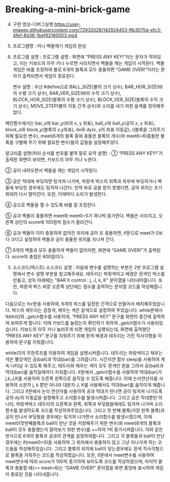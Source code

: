 # Breaking-a-mini-brick-game

4. 구현 영상-디버그실행
https://user-images.githubusercontent.com/72932028/142924453-ffb3075d-efc3-4fe1-8d38-1bef62160003.mp4

1. 프로그램명 : 미니 벽돌깨기 게임의 완성

2. 프로그램 설명 :
   프로그램 설명 : 
  화면에 “PRESS ANY KEY!”라는 문자가 적혀있고, 이는 키보드의 아무 키나 누르면 사라지면서 벽돌을 깨는 게임이 시작된다. 벽돌게임은 바를 조정하여 볼로 6개의 블록과 모두 충돌하면 “GAME OVER!”이라는 문자가 출력되면서 게임이 종료된다.

   변수 설명     : 
  우선 #define으로 BALL_SIZE(볼의 크기 상수), BAR_HOR_SIZE(바의 수평 크기 상수), BAR_VER_SIZE(바의 수직 크기 상수), BLOCK_HOR_SIZE(블록의 수평 크기 상수), BLOCK_VER_SIZE(블록의 수직 크기 상수), MOVE_STEP(볼의 이동 간격 상수)와 소리를 내기 위한 음계를 정의해주었다.
  
  메인함수에서는 bar_x와 bar_y(바의 x, y 좌표), ball_x와 ball_y(공의 x, y 좌표), block_x와 block_y(블록의 x,y좌표), dx와 dy(x, y의 좌표 이동값), i(블록을 그려주기 위해 필요한 변수), meet(6개의 블록 중에 충돌한 블록의 개수)와 meet0~6(충돌한 블록을 구별해 주기 위해 필요한 변수)들의 값들을 설정해주었다.

   알고리즘 설명(처리 순서를 번호를 붙여 말로 요약 설명) : 
① “PRESS ANY KEY!”가 출력된 화면이 보이면, 키보드의 아무 키나 누른다.

② 공이 내려오면서 벽돌을 깨는 게임이 시작된다.

③ 공은 막대에 부딪히면 팅겨져 나가며, 파랑색 박스의 위쪽과 좌우에 부딪히거나 벽돌에 부딪힌 경우에도 팅겨져 나간다. 만약 바로 공을 받지 못했다면, 공의 위치는 초기화되어 다시 떨어진다. 또한, 이때마다 소리가 발생한다.

④ 공으로 벽돌을 깰 수 있도록 바를 잘 조정한다.

⑤ 공과 벽돌이 충돌하면 meet와 meet0~5가 하나씩 증가한다. 벽돌은 사라지고, 오른쪽 상단의 score에 100점씩 점수가 올라간다. 

⑥ 공과 벽돌이 이미 충동하여 없어진 위치에 공이 또 충돌하면, if문으로 meet가 0보다 크다고 설정하여 벽돌과 공이 충돌한 위치를 지나쳐 간다.

⑦ 6개의 벽돌과 모두 충돌하여 벽돌이 없어지면, 화면에 “GAME OVER!”가 출력된다. score의 총점은 600점이다.

3. 소스코드(텍스트) 
   소스코드 설명 : 
  처음에 변수를 설명하는 부분은 2번 프로그램 설명에서 변수 설명 부분을 참고해주세요.
  테두리는 파랑색이고 배경은 흰색인 박스를 만들고, 상자 아래에는 "BAR X control : j, J, k, K" 문자열을 나타내어줍니다. 또한, 파랑색 박스 바깥 오른쪽 상단에는 점수를 출력하는 문자열 코드를 작성해줍니다.
  
  다음으로는 for문을 사용하여, 6개의 박스를 일정한 간격으로 만들어서 배치해주었습니다. 박스의 체두리는 검정색, 채우는 색은 갈색으로 설정하여 주었습니다.
  while문에서 !kbhit()와 _getch함수를 사용하여, “PRESS ANY KEY” 문구를 화면의 중간에 출력하여 보여주게 합니다. 이때 키보드를 눌렀는지 확인하기 위하여 _getch함수가 사용되었습니다. 키보드의 아무 키나 눌러주게 되면 게임이 실행되는데, 화면에 출력했던 “PRESS ANY KEY” 문구를 지워주기 위해 흰색 배경과 테두리는 가진 직사각형을 이용하여 문구를 지워줍니다.
  
  while(1)의 무한루프를 이용하여 게임을 실행시켜줍니다. 테두리는 파랑색이고 채우는 색은 빨강색인 공(ball)과 막대(bar)를 그려줍니다. 시간지연 함수 sleep을 사용하여 계속 나타날 수 있도록 해주고, 테두리와 채우는 색이 모두 흰색인 원을 그려서 공(ball)과 막대(bar)를 움직일때마다 지워줍니다. if문에서 _getch함수를 사용하여 막대(bar)가 j,k,J,K를 사용하여 오른쪽 왼쪽으로 움직일 수 있도록 해줍니다. 이때 논리연산자를 사용하여 소문자 j, k 뿐만 아니라 대문자 J, K를 사용해서도 막대(bar)를 움직이게 해줍니다. 그리고 if문에서 논리 연산자를 사용하여 공과 막대가 만나면 공이 팅겨져 나가도록 공의 dy의 이동값을 설정해주고 소리함수를 발생시켜줍니다. 그리고 공은 막대뿐만 아니라, 파랑색박스 테두리의 오른쪽과 왼쪽, 위쪽과 부딪혔을때에도 팅겨져 나가며 소리함수를 발생하도록 코드를 작성하여주었습니다. 그리고 첫 번째 블록(가장 왼쪽 블록)과 공이 만나서 부딪혔을 경우에는 팅겨져 나가면서 소리함수를 발생시켰으며, 이때 meet0(첫번째블록과 ball이 만난 것을 저장해주기 위한 변수)와 meet(6개의 블록과 ball이 모두 충돌했는지 알아보기 위한 변수)를 ++하여 1씩 증가시켜줍니다. 이와 같은 방식으로 6개의 블록과 공과의 관계를 설정하여줍니다. 그리고 각 블록들과 ball이 만난 경우에는 if(meet0>0)을 사용하여 그 위치에서 충돌하지 않고 그냥 지나가게 하는 코드들을 작성해주었습니다. 그리고 블록의 위치에 ball이 닿는경우에도 흰색 직사각형으로 블록을 지워주는 코드를 작성하였습니다. 또한, if문에서 meet변수를 사용하여 meet변수에 따라 score가 100씩 증가하여 보이도록 코드를 작성하였으며, 마지막 블록과 충돌할 때(=> meet=6)는 “GAME OVER!” 문자열을 화면 중앙에 표시하여 게임이 종료된 것을 나타내줍니다. 


